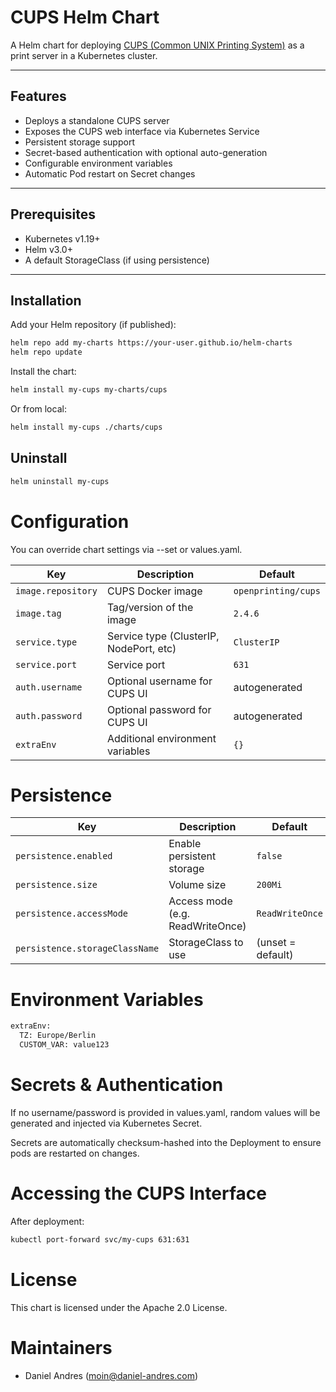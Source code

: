 # CUPS Helm Chart

A Helm chart for deploying [CUPS (Common UNIX Printing System)](https://www.cups.org/) as a print server in a Kubernetes cluster.

---

## Features

- Deploys a standalone CUPS server
- Exposes the CUPS web interface via Kubernetes Service
- Persistent storage support
- Secret-based authentication with optional auto-generation
- Configurable environment variables
- Automatic Pod restart on Secret changes

---

## Prerequisites

- Kubernetes v1.19+
- Helm v3.0+
- A default StorageClass (if using persistence)

---

## Installation

Add your Helm repository (if published):

```bash
helm repo add my-charts https://your-user.github.io/helm-charts
helm repo update
```

Install the chart:

```bash
helm install my-cups my-charts/cups
```

Or from local:

```bash
helm install my-cups ./charts/cups
```

## Uninstall

```bash
helm uninstall my-cups
```

# Configuration

You can override chart settings via --set or values.yaml.

| Key                | Description                             | Default             |
| ------------------ | --------------------------------------- | ------------------- |
| `image.repository` | CUPS Docker image                       | `openprinting/cups` |
| `image.tag`        | Tag/version of the image                | `2.4.6`             |
| `service.type`     | Service type (ClusterIP, NodePort, etc) | `ClusterIP`         |
| `service.port`     | Service port                            | `631`               |
| `auth.username`    | Optional username for CUPS UI           | autogenerated       |
| `auth.password`    | Optional password for CUPS UI           | autogenerated       |
| `extraEnv`         | Additional environment variables        | `{}`                |

# Persistence

| Key                            | Description                      | Default           |
| ------------------------------ | -------------------------------- | ----------------- |
| `persistence.enabled`          | Enable persistent storage        | `false`           |
| `persistence.size`             | Volume size                      | `200Mi`           |
| `persistence.accessMode`       | Access mode (e.g. ReadWriteOnce) | `ReadWriteOnce`   |
| `persistence.storageClassName` | StorageClass to use              | (unset = default) |

# Environment Variables

```bash
extraEnv:
  TZ: Europe/Berlin
  CUSTOM_VAR: value123
```

# Secrets & Authentication

If no username/password is provided in values.yaml, random values will be generated and injected via Kubernetes Secret.

Secrets are automatically checksum-hashed into the Deployment to ensure pods are restarted on changes.

# Accessing the CUPS Interface

After deployment:

```bash
kubectl port-forward svc/my-cups 631:631
```

# License

This chart is licensed under the Apache 2.0 License.

# Maintainers

- Daniel Andres (moin@daniel-andres.com)
